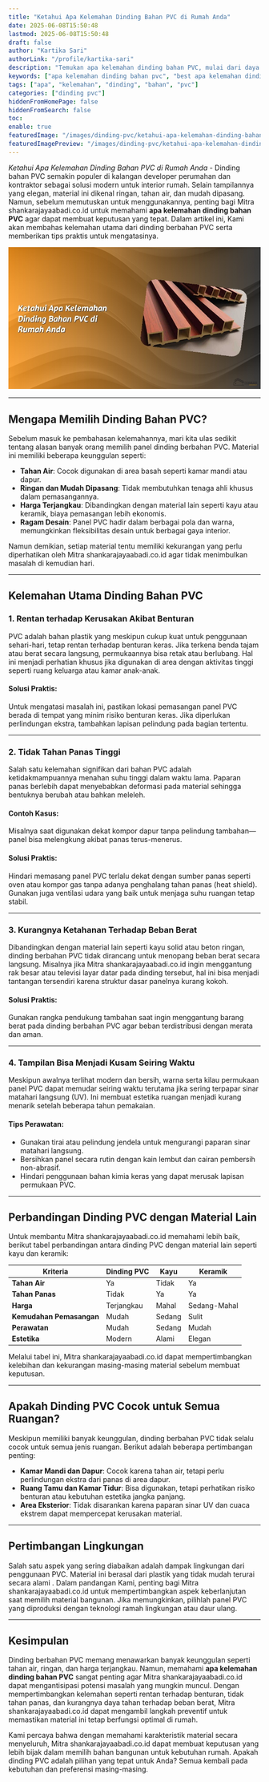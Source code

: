 ```yaml
---
title: "Ketahui Apa Kelemahan Dinding Bahan PVC di Rumah Anda"
date: 2025-06-08T15:50:48
lastmod: 2025-06-08T15:50:48
draft: false
author: "Kartika Sari"
authorLink: "/profile/kartika-sari"
description: "Temukan apa kelemahan dinding bahan PVC, mulai dari daya tahan hingga estetika. Pelajari faktanya sebelum memilih material ini untuk rumah Anda!"
keywords: ["apa kelemahan dinding bahan pvc", "best apa kelemahan dinding bahan pvc", "apa kelemahan dinding bahan pvc guide"]
tags: ["apa", "kelemahan", "dinding", "bahan", "pvc"]
categories: ["dinding pvc"]
hiddenFromHomePage: false
hiddenFromSearch: false
toc:
enable: true
featuredImage: "/images/dinding-pvc/ketahui-apa-kelemahan-dinding-bahan-pvc-di-rumah-anda.jpg"
featuredImagePreview: "/images/dinding-pvc/ketahui-apa-kelemahan-dinding-bahan-pvc-di-rumah-anda.jpg"
---
```


*Ketahui Apa Kelemahan Dinding Bahan PVC di Rumah Anda* - Dinding bahan PVC semakin populer di kalangan developer perumahan dan kontraktor sebagai solusi modern untuk interior rumah. Selain tampilannya yang elegan, material ini dikenal ringan, tahan air, dan mudah dipasang. Namun, sebelum memutuskan untuk menggunakannya, penting bagi Mitra shankarajayaabadi.co.id untuk memahami **apa kelemahan dinding bahan PVC** agar dapat membuat keputusan yang tepat. Dalam artikel ini, Kami akan membahas kelemahan utama dari dinding berbahan PVC serta memberikan tips praktis untuk mengatasinya.

![Ketahui Apa Kelemahan Dinding Bahan PVC di Rumah Anda](/images/dinding-pvc/ketahui-apa-kelemahan-dinding-bahan-pvc-di-rumah-anda.jpg)

---

## Mengapa Memilih Dinding Bahan PVC?  

Sebelum masuk ke pembahasan kelemahannya, mari kita ulas sedikit tentang alasan banyak orang memilih panel dinding berbahan PVC. Material ini memiliki beberapa keunggulan seperti:  
- **Tahan Air**: Cocok digunakan di area basah seperti kamar mandi atau dapur.  
- **Ringan dan Mudah Dipasang**: Tidak membutuhkan tenaga ahli khusus dalam pemasangannya.  
- **Harga Terjangkau**: Dibandingkan dengan material lain seperti kayu atau keramik, biaya pemasangan lebih ekonomis.  
- **Ragam Desain**: Panel PVC hadir dalam berbagai pola dan warna, memungkinkan fleksibilitas desain untuk berbagai gaya interior.

Namun demikian, setiap material tentu memiliki kekurangan yang perlu diperhatikan oleh Mitra shankarajayaabadi.co.id agar tidak menimbulkan masalah di kemudian hari.

---

## Kelemahan Utama Dinding Bahan PVC  

### 1. Rentan terhadap Kerusakan Akibat Benturan  
PVC adalah bahan plastik yang meskipun cukup kuat untuk penggunaan sehari-hari, tetap rentan terhadap benturan keras. Jika terkena benda tajam atau berat secara langsung, permukaannya bisa retak atau berlubang. Hal ini menjadi perhatian khusus jika digunakan di area dengan aktivitas tinggi seperti ruang keluarga atau kamar anak-anak.

#### Solusi Praktis:
Untuk mengatasi masalah ini, pastikan lokasi pemasangan panel PVC berada di tempat yang minim risiko benturan keras.  Jika diperlukan perlindungan ekstra, tambahkan lapisan pelindung pada bagian tertentu.

---

### 2. Tidak Tahan Panas Tinggi  
Salah satu kelemahan signifikan dari bahan PVC adalah ketidakmampuannya menahan suhu tinggi dalam waktu lama. Paparan panas berlebih dapat menyebabkan deformasi pada material sehingga bentuknya berubah atau bahkan meleleh.

#### Contoh Kasus:
Misalnya saat digunakan dekat kompor dapur tanpa pelindung tambahan—panel bisa melengkung akibat panas terus-menerus.

#### Solusi Praktis:
Hindari memasang panel PVC terlalu dekat dengan sumber panas seperti oven atau kompor gas tanpa adanya penghalang tahan panas (heat shield). Gunakan juga ventilasi udara yang baik untuk menjaga suhu ruangan tetap stabil.

---

### 3. Kurangnya Ketahanan Terhadap Beban Berat  
Dibandingkan dengan material lain seperti kayu solid atau beton ringan, dinding berbahan PVC tidak dirancang untuk menopang beban berat secara langsung. Misalnya jika Mitra shankarajayaabadi.co.id ingin menggantung rak besar atau televisi layar datar pada dinding tersebut, hal ini bisa menjadi tantangan tersendiri karena struktur dasar panelnya kurang kokoh.

#### Solusi Praktis:
Gunakan rangka pendukung tambahan saat ingin menggantung barang berat pada dinding berbahan PVC agar beban terdistribusi dengan merata dan aman.

---

### 4. Tampilan Bisa Menjadi Kusam Seiring Waktu  
Meskipun awalnya terlihat modern dan bersih, warna serta kilau permukaan panel PVC dapat memudar seiring waktu terutama jika sering terpapar sinar matahari langsung (UV). Ini membuat estetika ruangan menjadi kurang menarik setelah beberapa tahun pemakaian.

#### Tips Perawatan:
- Gunakan tirai atau pelindung jendela untuk mengurangi paparan sinar matahari langsung.  
- Bersihkan panel secara rutin dengan kain lembut dan cairan pembersih non-abrasif.  
- Hindari penggunaan bahan kimia keras yang dapat merusak lapisan permukaan PVC.

---

## Perbandingan Dinding PVC dengan Material Lain  

Untuk membantu Mitra shankarajayaabadi.co.id memahami lebih baik, berikut tabel perbandingan antara dinding PVC dengan material lain seperti kayu dan keramik:

| **Kriteria**           | **Dinding PVC**         | **Kayu**                | **Keramik**              |
|-------------------------|-------------------------|--------------------------|--------------------------|
| **Tahan Air**          | Ya                      | Tidak                   | Ya                       |
| **Tahan Panas**        | Tidak                   | Ya                      | Ya                       |
| **Harga**              | Terjangkau             | Mahal                   | Sedang-Mahal             |
| **Kemudahan Pemasangan**| Mudah                  | Sedang                  | Sulit                   |
| **Perawatan**          | Mudah                  | Sedang                  | Mudah                   |
| **Estetika**           | Modern                 | Alami                   | Elegan                  |

Melalui tabel ini, Mitra shankarajayaabadi.co.id dapat mempertimbangkan kelebihan dan kekurangan masing-masing material sebelum membuat keputusan.

---

## Apakah Dinding PVC Cocok untuk Semua Ruangan?  

Meskipun memiliki banyak keunggulan, dinding berbahan PVC tidak selalu cocok untuk semua jenis ruangan. Berikut adalah beberapa pertimbangan penting:  
- **Kamar Mandi dan Dapur**: Cocok karena tahan air, tetapi perlu perlindungan ekstra dari panas di area dapur.  
- **Ruang Tamu dan Kamar Tidur**: Bisa digunakan, tetapi perhatikan risiko benturan atau kebutuhan estetika jangka panjang.  
- **Area Eksterior**: Tidak disarankan karena paparan sinar UV dan cuaca ekstrem dapat mempercepat kerusakan material.

---

## Pertimbangan Lingkungan  

Salah satu aspek yang sering diabaikan adalah dampak lingkungan dari penggunaan PVC.  Material ini berasal dari plastik yang tidak mudah terurai secara alami . Dalam pandangan Kami, penting bagi Mitra shankarajayaabadi.co.id untuk mempertimbangkan aspek keberlanjutan saat memilih material bangunan. Jika memungkinkan, pilihlah panel PVC yang diproduksi dengan teknologi ramah lingkungan atau daur ulang.

---

## Kesimpulan  

Dinding berbahan PVC memang menawarkan banyak keunggulan seperti tahan air, ringan, dan harga terjangkau. Namun, memahami **apa kelemahan dinding bahan PVC** sangat penting agar Mitra shankarajayaabadi.co.id dapat mengantisipasi potensi masalah yang mungkin muncul. Dengan mempertimbangkan kelemahan seperti rentan terhadap benturan, tidak tahan panas, dan kurangnya daya tahan terhadap beban berat, Mitra shankarajayaabadi.co.id dapat mengambil langkah preventif untuk memastikan material ini tetap berfungsi optimal di rumah.

Kami percaya bahwa dengan memahami karakteristik material secara menyeluruh, Mitra shankarajayaabadi.co.id dapat membuat keputusan yang lebih bijak dalam memilih bahan bangunan untuk kebutuhan rumah. Apakah dinding PVC adalah pilihan yang tepat untuk Anda? Semua kembali pada kebutuhan dan preferensi masing-masing.
